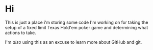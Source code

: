 # Hi

This is just a place i'm storing some code I'm working on for taking the setup of a fixed limit 
Texas Hold'em poker game and determining what actions to take.

I'm *also* using this as an excuse to learn more about GitHub and git.
